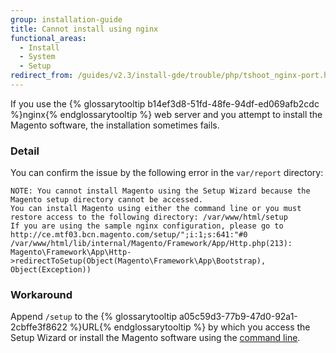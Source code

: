 ```yaml
---
group: installation-guide
title: Cannot install using nginx
functional_areas:
  - Install
  - System
  - Setup
redirect_from: /guides/v2.3/install-gde/trouble/php/tshoot_nginx-port.html
---
```


If you use the {% glossarytooltip b14ef3d8-51fd-48fe-94df-ed069afb2cdc %}nginx{% endglossarytooltip %} web server and you attempt to install the Magento software, the installation sometimes fails.

### Detail

You can confirm the issue by the following error in the `var/report` directory:

```
NOTE: You cannot install Magento using the Setup Wizard because the Magento setup directory cannot be accessed.
You can install Magento using either the command line or you must restore access to the following directory: /var/www/html/setup
If you are using the sample nginx configuration, please go to http://ce.mtf03.bcn.magento.com/setup/";i:1;s:641:"#0 /var/www/html/lib/internal/Magento/Framework/App/Http.php(213): Magento\Framework\App\Http->redirectToSetup(Object(Magento\Framework\App\Bootstrap), Object(Exception))
```

### Workaround

Append `/setup` to the {% glossarytooltip a05c59d3-77b9-47d0-92a1-2cbffe3f8622 %}URL{% endglossarytooltip %} by which you access the Setup Wizard or install the Magento software using the [command line]({{page.baseurl}}/install/command-line.html).

